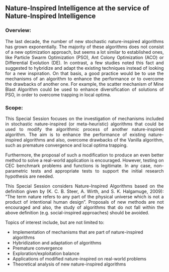 ## Nature-Inspired Intelligence at the service of Nature-Inspired Intelligence

### Overview:
<p align="justify">
The last decade, the number of new stochastic nature-inspired algorithms has grown exponentially. The majority of these algorithms does not consist of a new optimization approach, but seems a lot similar to established ones, like Particle Swarm Optimization (PSO), Ant Colony Optimization (ACO) or Differential Evolution (DE). In contrast, a few studies noted this fact and suggested to hybridize and adapt the existing techniques instead of looking for a new inspiration. On that basis, a good practice would be to use the mechanisms of an algorithm to enhance the performance or to overcome the drawbacks of another one. For example, the scatter mechanism of Mine Blast Algorithm could be used to enhance diversification of solutions of PSO, in order to overcome trapping in local optima.
</p>

### Scope:
<p align="justify">
This Special Session focuses on the investigation of mechanisms included in stochastic nature-inspired (or meta-heuristic) algorithms that could be used to modify the algorithmic process of another nature-inspired algorithm. The aim is to enhance the performance of existing nature-inspired algorithms and also, overcome drawbacks of the Vanilla algorithm, such as premature convergence and local optima trapping.
</p>
<p align="justify">
Furthermore, the proposal of such a modification to produce an even better method to solve a real-world application is encouraged. However, testing on CEC benchmark problems and functions is legitimate. In any case, non-parametric tests and appropriate tests to support the initial research hypothesis are needed.
</p>
<p align="justify">
This Special Session considers Nature-Inspired Algorithms based on the definition given by (K. C. B. Steer, A. Wirth, and S. K. Halgamuge, 2009): “The term nature refers to any part of the physical universe which is not a product of intentional human design”. Proposals of new methods are not encouraged and also, the study of algorithms that do not fall within the above definition (e.g. social-inspired approaches) should be avoided.
</p>

Topics of interest include, but are not limited to:
- Implementation of mechanisms that are part of nature-inspired algorithms
- Hybridization and adaptation of algorithms
- Premature convergence
- Exploration/exploitation balance
- Applications of modified nature-inspired on real-world problems
- Theoretical analysis of new nature-inspired algorithms
